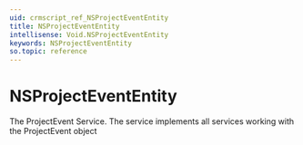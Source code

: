 ```yaml
---
uid: crmscript_ref_NSProjectEventEntity
title: NSProjectEventEntity
intellisense: Void.NSProjectEventEntity
keywords: NSProjectEventEntity
so.topic: reference
---
```


# NSProjectEventEntity

The ProjectEvent Service. The service implements all services working with the ProjectEvent object
